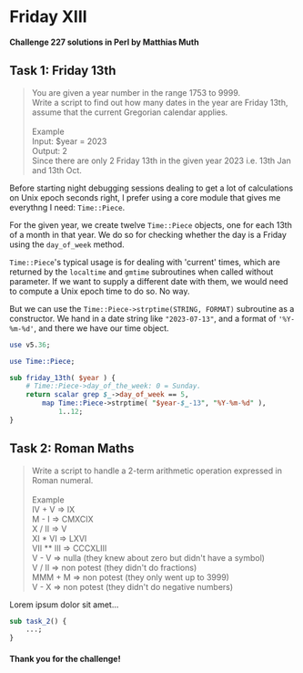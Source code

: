 # Friday XIII
**Challenge 227 solutions in Perl by Matthias Muth**

## Task 1: Friday 13th

> You are given a year number in the range 1753 to 9999.<br/>
> Write a script to find out how many dates in the year are Friday 13th, assume that the current Gregorian calendar applies.<br/>
> <br/>
> Example<br/>
> Input: $year = 2023<br/>
> Output: 2<br/>
> Since there are only 2 Friday 13th in the given year 2023 i.e. 13th Jan and 13th Oct.<br/>

Before starting night debugging sessions dealing to get a lot of calculations on Unix epoch seconds right,
I prefer using a core module that gives me everythng I need: `Time::Piece`.

For the given year, we create twelve `Time::Piece` objects, one for each 13th of a month in that year.
We do so for checking whether the day is a Friday using the `day_of_week` method.

`Time::Piece`'s typical usage is for dealing with 'current' times,
which are returned by the `localtime` and `gmtime` subroutines when called without parameter.
If we want to supply a different date with them, we would need to compute a Unix epoch time to do so.
No way.

But we can use the `Time::Piece->strptime(STRING, FORMAT)` subroutine as a constructor.
We hand in a date string like `"2023-07-13"`, and a format of `'%Y-%m-%d'`,
and there we have our time object.



```perl
use v5.36;

use Time::Piece;

sub friday_13th( $year ) {
    # Time::Piece->day_of_the_week: 0 = Sunday.
    return scalar grep $_->day_of_week == 5,
        map Time::Piece->strptime( "$year-$_-13", "%Y-%m-%d" ),
            1..12;
}
```

## Task 2: Roman Maths

> Write a script to handle a 2-term arithmetic operation expressed in Roman numeral.<br/>
> <br/>
> Example<br/>
> IV + V     => IX<br/>
> M - I      => CMXCIX<br/>
> X / II     => V<br/>
> XI * VI    => LXVI<br/>
> VII ** III => CCCXLIII<br/>
> V - V      => nulla (they knew about zero but didn't have a symbol)<br/>
> V / II     => non potest (they didn't do fractions)<br/>
> MMM + M    => non potest (they only went up to 3999)<br/>
> V - X      => non potest (they didn't do negative numbers)<br/>

Lorem ipsum dolor sit amet...

```perl
sub task_2() {
    ...;
}
```

#### **Thank you for the challenge!**
